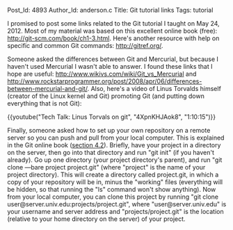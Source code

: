 Post_Id: 4893
Author_Id: anderson.c
Title: Git tutorial links
Tags: tutorial

<p>I promised to post some links related to the Git tutorial I taught on May 24, 2012. Most of my material was based on this excellent online book (free): <a href="http://git-scm.com/book/ch1-3.html">http://git-scm.com/book/ch1-3.html</a>. Here's another resource with help on specific and common Git commands: <a href="http://gitref.org/">http://gitref.org/</a>.</p>
<p>Someone asked the differences between Git and Mercurial, but because I haven't used Mercurial I wasn't able to answer. I found these links that I hope are useful: <a href="http://www.wikivs.com/wiki/Git_vs_Mercurial">http://www.wikivs.com/wiki/Git_vs_Mercurial</a> and <a href="http://www.rockstarprogrammer.org/post/2008/apr/06/differences-between-mercurial-and-git/">http://www.rockstarprogrammer.org/post/2008/apr/06/differences-between-mercurial-and-git/</a>. Also, here's a video of Linus Torvalds himself (creator of the Linux kernel and Git) promoting Git (and putting down everything that is not Git):</p>
{{youtube("Tech Talk: Linus Torvals on git", "4XpnKHJAok8", "1:10:15")}}
<p>Finally, someone asked how to set up your own repository on a remote server so you can push and pull from your local computer. This is explained in the Git online book (<a href="http://git-scm.com/book/en/Git-on-the-Server-Getting-Git-on-a-Server">section 4.2</a>). Briefly, have your project in a directory on the server, then go into that directory and run "git init" (if you haven't already). Go up one directory (your project directory's parent), and run "git clone &mdash;bare project project.git" (where "project" is the name of your project directory). This will create a directory called project.git, in which a copy of your repository will be in, minus the "working" files (everything will be hidden, so that running the "ls" command won't show anything). Now from your local computer, you can clone this project by running "git clone user@server.univ.edu:projects/project.git", where "user@server.univ.edu" is your username and server address and "projects/project.git" is the location (relative to your home directory on the server) of your project.</p>
